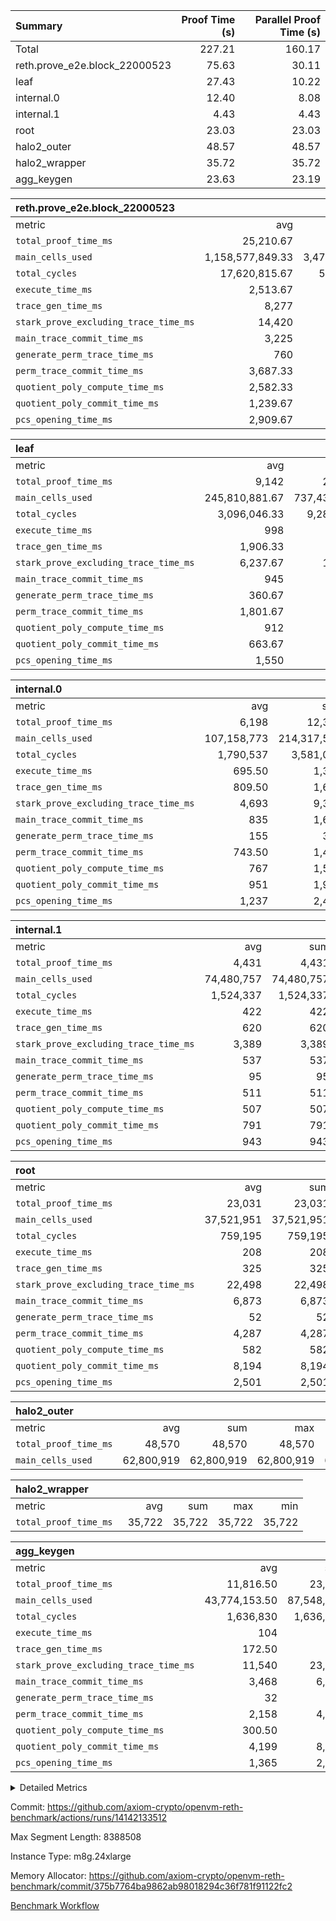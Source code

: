 | Summary | Proof Time (s) | Parallel Proof Time (s) |
|:---|---:|---:|
| Total |  227.21 |  160.17 |
| reth.prove_e2e.block_22000523 |  75.63 |  30.11 |
| leaf |  27.43 |  10.22 |
| internal.0 |  12.40 |  8.08 |
| internal.1 |  4.43 |  4.43 |
| root |  23.03 |  23.03 |
| halo2_outer |  48.57 |  48.57 |
| halo2_wrapper |  35.72 |  35.72 |
| agg_keygen |  23.63 |  23.19 |


| reth.prove_e2e.block_22000523 |||||
|:---|---:|---:|---:|---:|
|metric|avg|sum|max|min|
| `total_proof_time_ms ` |  25,210.67 |  75,632 |  30,107 |  15,864 |
| `main_cells_used     ` |  1,158,577,849.33 |  3,475,733,548 |  1,475,879,034 |  808,790,175 |
| `total_cycles        ` |  17,620,815.67 |  52,862,447 |  24,866,301 |  7,285,692 |
| `execute_time_ms     ` |  2,513.67 |  7,541 |  3,473 |  1,019 |
| `trace_gen_time_ms   ` |  8,277 |  24,831 |  10,723 |  4,595 |
| `stark_prove_excluding_trace_time_ms` |  14,420 |  43,260 |  17,099 |  10,250 |
| `main_trace_commit_time_ms` |  3,225 |  9,675 |  4,046 |  2,489 |
| `generate_perm_trace_time_ms` |  760 |  2,280 |  909 |  479 |
| `perm_trace_commit_time_ms` |  3,687.33 |  11,062 |  4,431 |  2,329 |
| `quotient_poly_compute_time_ms` |  2,582.33 |  7,747 |  3,071 |  2,108 |
| `quotient_poly_commit_time_ms` |  1,239.67 |  3,719 |  1,485 |  826 |
| `pcs_opening_time_ms ` |  2,909.67 |  8,729 |  3,489 |  2,008 |

| leaf |||||
|:---|---:|---:|---:|---:|
|metric|avg|sum|max|min|
| `total_proof_time_ms ` |  9,142 |  27,426 |  10,223 |  7,203 |
| `main_cells_used     ` |  245,810,881.67 |  737,432,645 |  278,667,916 |  192,749,364 |
| `total_cycles        ` |  3,096,046.33 |  9,288,139 |  3,458,363 |  2,560,876 |
| `execute_time_ms     ` |  998 |  2,994 |  1,106 |  825 |
| `trace_gen_time_ms   ` |  1,906.33 |  5,719 |  2,085 |  1,557 |
| `stark_prove_excluding_trace_time_ms` |  6,237.67 |  18,713 |  7,032 |  4,821 |
| `main_trace_commit_time_ms` |  945 |  2,835 |  1,056 |  751 |
| `generate_perm_trace_time_ms` |  360.67 |  1,082 |  406 |  277 |
| `perm_trace_commit_time_ms` |  1,801.67 |  5,405 |  2,057 |  1,370 |
| `quotient_poly_compute_time_ms` |  912 |  2,736 |  1,026 |  711 |
| `quotient_poly_commit_time_ms` |  663.67 |  1,991 |  743 |  518 |
| `pcs_opening_time_ms ` |  1,550 |  4,650 |  1,738 |  1,189 |

| internal.0 |||||
|:---|---:|---:|---:|---:|
|metric|avg|sum|max|min|
| `total_proof_time_ms ` |  6,198 |  12,396 |  8,082 |  4,314 |
| `main_cells_used     ` |  107,158,773 |  214,317,546 |  143,363,987 |  70,953,559 |
| `total_cycles        ` |  1,790,537 |  3,581,074 |  2,397,840 |  1,183,234 |
| `execute_time_ms     ` |  695.50 |  1,391 |  940 |  451 |
| `trace_gen_time_ms   ` |  809.50 |  1,619 |  1,080 |  539 |
| `stark_prove_excluding_trace_time_ms` |  4,693 |  9,386 |  6,062 |  3,324 |
| `main_trace_commit_time_ms` |  835 |  1,670 |  1,140 |  530 |
| `generate_perm_trace_time_ms` |  155 |  310 |  208 |  102 |
| `perm_trace_commit_time_ms` |  743.50 |  1,487 |  986 |  501 |
| `quotient_poly_compute_time_ms` |  767 |  1,534 |  1,021 |  513 |
| `quotient_poly_commit_time_ms` |  951 |  1,902 |  1,151 |  751 |
| `pcs_opening_time_ms ` |  1,237 |  2,474 |  1,551 |  923 |

| internal.1 |||||
|:---|---:|---:|---:|---:|
|metric|avg|sum|max|min|
| `total_proof_time_ms ` |  4,431 |  4,431 |  4,431 |  4,431 |
| `main_cells_used     ` |  74,480,757 |  74,480,757 |  74,480,757 |  74,480,757 |
| `total_cycles        ` |  1,524,337 |  1,524,337 |  1,524,337 |  1,524,337 |
| `execute_time_ms     ` |  422 |  422 |  422 |  422 |
| `trace_gen_time_ms   ` |  620 |  620 |  620 |  620 |
| `stark_prove_excluding_trace_time_ms` |  3,389 |  3,389 |  3,389 |  3,389 |
| `main_trace_commit_time_ms` |  537 |  537 |  537 |  537 |
| `generate_perm_trace_time_ms` |  95 |  95 |  95 |  95 |
| `perm_trace_commit_time_ms` |  511 |  511 |  511 |  511 |
| `quotient_poly_compute_time_ms` |  507 |  507 |  507 |  507 |
| `quotient_poly_commit_time_ms` |  791 |  791 |  791 |  791 |
| `pcs_opening_time_ms ` |  943 |  943 |  943 |  943 |

| root |||||
|:---|---:|---:|---:|---:|
|metric|avg|sum|max|min|
| `total_proof_time_ms ` |  23,031 |  23,031 |  23,031 |  23,031 |
| `main_cells_used     ` |  37,521,951 |  37,521,951 |  37,521,951 |  37,521,951 |
| `total_cycles        ` |  759,195 |  759,195 |  759,195 |  759,195 |
| `execute_time_ms     ` |  208 |  208 |  208 |  208 |
| `trace_gen_time_ms   ` |  325 |  325 |  325 |  325 |
| `stark_prove_excluding_trace_time_ms` |  22,498 |  22,498 |  22,498 |  22,498 |
| `main_trace_commit_time_ms` |  6,873 |  6,873 |  6,873 |  6,873 |
| `generate_perm_trace_time_ms` |  52 |  52 |  52 |  52 |
| `perm_trace_commit_time_ms` |  4,287 |  4,287 |  4,287 |  4,287 |
| `quotient_poly_compute_time_ms` |  582 |  582 |  582 |  582 |
| `quotient_poly_commit_time_ms` |  8,194 |  8,194 |  8,194 |  8,194 |
| `pcs_opening_time_ms ` |  2,501 |  2,501 |  2,501 |  2,501 |

| halo2_outer |||||
|:---|---:|---:|---:|---:|
|metric|avg|sum|max|min|
| `total_proof_time_ms ` |  48,570 |  48,570 |  48,570 |  48,570 |
| `main_cells_used     ` |  62,800,919 |  62,800,919 |  62,800,919 |  62,800,919 |

| halo2_wrapper |||||
|:---|---:|---:|---:|---:|
|metric|avg|sum|max|min|
| `total_proof_time_ms ` |  35,722 |  35,722 |  35,722 |  35,722 |

| agg_keygen |||||
|:---|---:|---:|---:|---:|
|metric|avg|sum|max|min|
| `total_proof_time_ms ` |  11,816.50 |  23,633 |  23,186 |  447 |
| `main_cells_used     ` |  43,774,153.50 |  87,548,307 |  86,882,391 |  665,916 |
| `total_cycles        ` |  1,636,830 |  1,636,830 |  1,636,830 |  1,636,830 |
| `execute_time_ms     ` |  104 |  208 |  208 |  0 |
| `trace_gen_time_ms   ` |  172.50 |  345 |  318 |  27 |
| `stark_prove_excluding_trace_time_ms` |  11,540 |  23,080 |  22,660 |  420 |
| `main_trace_commit_time_ms` |  3,468 |  6,936 |  6,885 |  51 |
| `generate_perm_trace_time_ms` |  32 |  64 |  51 |  13 |
| `perm_trace_commit_time_ms` |  2,158 |  4,316 |  4,265 |  51 |
| `quotient_poly_compute_time_ms` |  300.50 |  601 |  572 |  29 |
| `quotient_poly_commit_time_ms` |  4,199 |  8,398 |  8,337 |  61 |
| `pcs_opening_time_ms ` |  1,365 |  2,730 |  2,519 |  211 |



<details>
<summary>Detailed Metrics</summary>

| air_name | block_number | quotient_deg | interactions | constraints |
| --- | --- | --- | --- | --- |
| AccessAdapterAir<16> | 22000523 | 2 | 5 | 12 | 
| AccessAdapterAir<2> | 22000523 | 2 | 5 | 12 | 
| AccessAdapterAir<32> | 22000523 | 2 | 5 | 12 | 
| AccessAdapterAir<4> | 22000523 | 2 | 5 | 12 | 
| AccessAdapterAir<8> | 22000523 | 2 | 5 | 12 | 
| BitwiseOperationLookupAir<8> | 22000523 | 2 | 2 | 4 | 
| KeccakVmAir | 22000523 | 2 | 321 | 4,513 | 
| MemoryMerkleAir<8> | 22000523 | 2 | 4 | 39 | 
| PersistentBoundaryAir<8> | 22000523 | 2 | 3 | 7 | 
| PhantomAir | 22000523 | 2 | 3 | 5 | 
| Poseidon2PeripheryAir<BabyBearParameters>, 1> | 22000523 | 2 | 1 | 286 | 
| ProgramAir | 22000523 | 1 | 1 | 4 | 
| RangeTupleCheckerAir<2> | 22000523 | 1 | 1 | 4 | 
| Rv32HintStoreAir | 22000523 | 2 | 18 | 28 | 
| Sha256VmAir | 22000523 | 2 | 50 | 663 | 
| VariableRangeCheckerAir | 22000523 | 1 | 1 | 4 | 
| VmAirWrapper<Rv32BaseAluAdapterAir, BaseAluCoreAir<4, 8> | 22000523 | 2 | 20 | 37 | 
| VmAirWrapper<Rv32BaseAluAdapterAir, LessThanCoreAir<4, 8> | 22000523 | 2 | 18 | 40 | 
| VmAirWrapper<Rv32BaseAluAdapterAir, ShiftCoreAir<4, 8> | 22000523 | 2 | 24 | 91 | 
| VmAirWrapper<Rv32BranchAdapterAir, BranchEqualCoreAir<4> | 22000523 | 2 | 11 | 20 | 
| VmAirWrapper<Rv32BranchAdapterAir, BranchLessThanCoreAir<4, 8> | 22000523 | 2 | 13 | 35 | 
| VmAirWrapper<Rv32CondRdWriteAdapterAir, Rv32JalLuiCoreAir> | 22000523 | 2 | 10 | 18 | 
| VmAirWrapper<Rv32HeapAdapterAir<2, 32, 32>, BaseAluCoreAir<32, 8> | 22000523 | 2 | 61 | 126 | 
| VmAirWrapper<Rv32HeapAdapterAir<2, 32, 32>, LessThanCoreAir<32, 8> | 22000523 | 2 | 31 | 129 | 
| VmAirWrapper<Rv32HeapAdapterAir<2, 32, 32>, MultiplicationCoreAir<32, 8> | 22000523 | 2 | 61 | 57 | 
| VmAirWrapper<Rv32HeapAdapterAir<2, 32, 32>, ShiftCoreAir<32, 8> | 22000523 | 2 | 79 | 2,161 | 
| VmAirWrapper<Rv32HeapBranchAdapterAir<2, 32>, BranchEqualCoreAir<32> | 22000523 | 2 | 20 | 55 | 
| VmAirWrapper<Rv32HeapBranchAdapterAir<2, 32>, BranchLessThanCoreAir<32, 8> | 22000523 | 2 | 22 | 126 | 
| VmAirWrapper<Rv32IsEqualModAdapterAir<2, 1, 32, 32>, ModularIsEqualCoreAir<32, 4, 8> | 22000523 | 2 | 25 | 225 | 
| VmAirWrapper<Rv32IsEqualModAdapterAir<2, 3, 16, 48>, ModularIsEqualCoreAir<48, 4, 8> | 22000523 | 2 | 41 | 333 | 
| VmAirWrapper<Rv32JalrAdapterAir, Rv32JalrCoreAir> | 22000523 | 2 | 16 | 20 | 
| VmAirWrapper<Rv32LoadStoreAdapterAir, LoadSignExtendCoreAir<4, 8> | 22000523 | 2 | 18 | 33 | 
| VmAirWrapper<Rv32LoadStoreAdapterAir, LoadStoreCoreAir<4> | 22000523 | 2 | 17 | 40 | 
| VmAirWrapper<Rv32MultAdapterAir, DivRemCoreAir<4, 8> | 22000523 | 2 | 25 | 84 | 
| VmAirWrapper<Rv32MultAdapterAir, MulHCoreAir<4, 8> | 22000523 | 2 | 24 | 31 | 
| VmAirWrapper<Rv32MultAdapterAir, MultiplicationCoreAir<4, 8> | 22000523 | 2 | 19 | 19 | 
| VmAirWrapper<Rv32RdWriteAdapterAir, Rv32AuipcCoreAir> | 22000523 | 2 | 12 | 14 | 
| VmAirWrapper<Rv32VecHeapAdapterAir<1, 2, 2, 32, 32>, FieldExpressionCoreAir> | 22000523 | 2 | 415 | 480 | 
| VmAirWrapper<Rv32VecHeapAdapterAir<1, 6, 6, 16, 16>, FieldExpressionCoreAir> | 22000523 | 2 | 832 | 921 | 
| VmAirWrapper<Rv32VecHeapAdapterAir<2, 1, 1, 32, 32>, FieldExpressionCoreAir> | 22000523 | 2 | 158 | 190 | 
| VmAirWrapper<Rv32VecHeapAdapterAir<2, 2, 2, 32, 32>, FieldExpressionCoreAir> | 22000523 | 2 | 428 | 457 | 
| VmAirWrapper<Rv32VecHeapAdapterAir<2, 3, 3, 16, 16>, FieldExpressionCoreAir> | 22000523 | 2 | 246 | 288 | 
| VmAirWrapper<Rv32VecHeapAdapterAir<2, 6, 6, 16, 16>, FieldExpressionCoreAir> | 22000523 | 2 | 668 | 701 | 
| VmConnectorAir | 22000523 | 2 | 5 | 11 | 

| block_number | execute_time_ms |
| --- | --- |
| 22000523 | 208 | 

| group | air_name | block_number | rows | quotient_deg | prep_cols | perm_cols | main_cols | interactions | constraints | cells |
| --- | --- | --- | --- | --- | --- | --- | --- | --- | --- | --- |
| agg_keygen | AccessAdapterAir<16> | 22000523 |  | 2 |  |  |  | 5 | 12 |  | 
| agg_keygen | AccessAdapterAir<2> | 22000523 | 524,288 | 8 |  | 16 | 11 | 5 | 12 | 14,155,776 | 
| agg_keygen | AccessAdapterAir<32> | 22000523 |  | 2 |  |  |  | 5 | 12 |  | 
| agg_keygen | AccessAdapterAir<4> | 22000523 | 262,144 | 8 |  | 16 | 13 | 5 | 12 | 7,602,176 | 
| agg_keygen | AccessAdapterAir<8> | 22000523 | 8,192 | 8 |  | 16 | 17 | 5 | 12 | 270,336 | 
| agg_keygen | BitwiseOperationLookupAir<8> | 22000523 |  | 2 |  |  |  | 2 | 4 |  | 
| agg_keygen | FriReducedOpeningAir | 22000523 | 524,288 | 8 |  | 84 | 27 | 39 | 71 | 58,195,968 | 
| agg_keygen | JalRangeCheckAir | 22000523 | 65,536 | 8 |  | 28 | 12 | 9 | 14 | 2,621,440 | 
| agg_keygen | MemoryMerkleAir<8> | 22000523 |  | 2 |  |  |  | 4 | 39 |  | 
| agg_keygen | NativePoseidon2Air<BabyBearParameters>, 1> | 22000523 | 65,536 | 8 |  | 312 | 398 | 136 | 572 | 46,530,560 | 
| agg_keygen | PersistentBoundaryAir<8> | 22000523 |  | 2 |  |  |  | 3 | 7 |  | 
| agg_keygen | PhantomAir | 22000523 | 32,768 | 4 |  | 12 | 6 | 3 | 5 | 589,824 | 
| agg_keygen | Poseidon2PeripheryAir<BabyBearParameters>, 1> | 22000523 |  | 2 |  |  |  | 1 | 286 |  | 
| agg_keygen | ProgramAir | 22000523 | 131,072 | 1 |  | 8 | 10 | 1 | 4 | 2,359,296 | 
| agg_keygen | RangeTupleCheckerAir<2> | 22000523 |  | 1 |  |  |  | 1 | 4 |  | 
| agg_keygen | Rv32HintStoreAir | 22000523 |  | 2 |  |  |  | 18 | 28 |  | 
| agg_keygen | VariableRangeCheckerAir | 22000523 | 262,144 | 1 | 2 | 8 | 1 | 1 | 4 | 2,359,296 | 
| agg_keygen | VmAirWrapper<AluNativeAdapterAir, FieldArithmeticCoreAir> | 22000523 | 1,048,576 | 8 |  | 36 | 29 | 15 | 27 | 68,157,440 | 
| agg_keygen | VmAirWrapper<BranchNativeAdapterAir, BranchEqualCoreAir<1> | 22000523 | 262,144 | 8 |  | 28 | 23 | 11 | 25 | 13,369,344 | 
| agg_keygen | VmAirWrapper<NativeAdapterAir<2, 0>, PublicValuesCoreAir> | 22000523 | 64 | 8 |  | 28 | 27 | 11 | 30 | 3,520 | 
| agg_keygen | VmAirWrapper<NativeLoadStoreAdapterAir<1>, NativeLoadStoreCoreAir<1> | 22000523 | 524,288 | 8 |  | 40 | 21 | 15 | 20 | 31,981,568 | 
| agg_keygen | VmAirWrapper<NativeLoadStoreAdapterAir<4>, NativeLoadStoreCoreAir<4> | 22000523 | 131,072 | 8 |  | 40 | 27 | 15 | 20 | 8,781,824 | 
| agg_keygen | VmAirWrapper<NativeVectorizedAdapterAir<4>, FieldExtensionCoreAir> | 22000523 | 131,072 | 8 |  | 36 | 38 | 15 | 27 | 9,699,328 | 
| agg_keygen | VmAirWrapper<Rv32BaseAluAdapterAir, BaseAluCoreAir<4, 8> | 22000523 |  | 2 |  |  |  | 20 | 37 |  | 
| agg_keygen | VmAirWrapper<Rv32BaseAluAdapterAir, LessThanCoreAir<4, 8> | 22000523 |  | 2 |  |  |  | 18 | 40 |  | 
| agg_keygen | VmAirWrapper<Rv32BaseAluAdapterAir, ShiftCoreAir<4, 8> | 22000523 |  | 2 |  |  |  | 24 | 91 |  | 
| agg_keygen | VmAirWrapper<Rv32BranchAdapterAir, BranchEqualCoreAir<4> | 22000523 |  | 2 |  |  |  | 11 | 20 |  | 
| agg_keygen | VmAirWrapper<Rv32BranchAdapterAir, BranchLessThanCoreAir<4, 8> | 22000523 |  | 2 |  |  |  | 13 | 35 |  | 
| agg_keygen | VmAirWrapper<Rv32CondRdWriteAdapterAir, Rv32JalLuiCoreAir> | 22000523 |  | 2 |  |  |  | 10 | 18 |  | 
| agg_keygen | VmAirWrapper<Rv32JalrAdapterAir, Rv32JalrCoreAir> | 22000523 |  | 2 |  |  |  | 16 | 20 |  | 
| agg_keygen | VmAirWrapper<Rv32LoadStoreAdapterAir, LoadSignExtendCoreAir<4, 8> | 22000523 |  | 2 |  |  |  | 18 | 33 |  | 
| agg_keygen | VmAirWrapper<Rv32LoadStoreAdapterAir, LoadStoreCoreAir<4> | 22000523 |  | 2 |  |  |  | 17 | 40 |  | 
| agg_keygen | VmAirWrapper<Rv32MultAdapterAir, DivRemCoreAir<4, 8> | 22000523 |  | 2 |  |  |  | 25 | 84 |  | 
| agg_keygen | VmAirWrapper<Rv32MultAdapterAir, MulHCoreAir<4, 8> | 22000523 |  | 2 |  |  |  | 24 | 31 |  | 
| agg_keygen | VmAirWrapper<Rv32MultAdapterAir, MultiplicationCoreAir<4, 8> | 22000523 |  | 2 |  |  |  | 19 | 19 |  | 
| agg_keygen | VmAirWrapper<Rv32RdWriteAdapterAir, Rv32AuipcCoreAir> | 22000523 |  | 2 |  |  |  | 12 | 14 |  | 
| agg_keygen | VmConnectorAir | 22000523 | 2 | 8 | 1 | 16 | 5 | 5 | 11 | 42 | 
| agg_keygen | VolatileBoundaryAir | 22000523 | 131,072 | 8 |  | 20 | 12 | 7 | 19 | 4,194,304 | 

| group | air_name | block_number | idx | rows | prep_cols | perm_cols | main_cols | cells |
| --- | --- | --- | --- | --- | --- | --- | --- | --- |
| internal.0 | AccessAdapterAir<2> | 22000523 | 0 | 1,048,576 |  | 12 | 11 | 24,117,248 | 
| internal.0 | AccessAdapterAir<2> | 22000523 | 1 | 524,288 |  | 12 | 11 | 12,058,624 | 
| internal.0 | AccessAdapterAir<4> | 22000523 | 0 | 262,144 |  | 12 | 13 | 6,553,600 | 
| internal.0 | AccessAdapterAir<4> | 22000523 | 1 | 262,144 |  | 12 | 13 | 6,553,600 | 
| internal.0 | AccessAdapterAir<8> | 22000523 | 0 | 8,192 |  | 12 | 17 | 237,568 | 
| internal.0 | AccessAdapterAir<8> | 22000523 | 1 | 4,096 |  | 12 | 17 | 118,784 | 
| internal.0 | FriReducedOpeningAir | 22000523 | 0 | 1,048,576 |  | 44 | 27 | 74,448,896 | 
| internal.0 | FriReducedOpeningAir | 22000523 | 1 | 524,288 |  | 44 | 27 | 37,224,448 | 
| internal.0 | JalRangeCheckAir | 22000523 | 0 | 131,072 |  | 16 | 12 | 3,670,016 | 
| internal.0 | JalRangeCheckAir | 22000523 | 1 | 65,536 |  | 16 | 12 | 1,835,008 | 
| internal.0 | NativePoseidon2Air<BabyBearParameters>, 1> | 22000523 | 0 | 262,144 |  | 160 | 398 | 146,276,352 | 
| internal.0 | NativePoseidon2Air<BabyBearParameters>, 1> | 22000523 | 1 | 65,536 |  | 160 | 398 | 36,569,088 | 
| internal.0 | PhantomAir | 22000523 | 0 | 65,536 |  | 8 | 6 | 917,504 | 
| internal.0 | PhantomAir | 22000523 | 1 | 16,384 |  | 8 | 6 | 229,376 | 
| internal.0 | ProgramAir | 22000523 | 0 | 131,072 |  | 8 | 10 | 2,359,296 | 
| internal.0 | ProgramAir | 22000523 | 1 | 131,072 |  | 8 | 10 | 2,359,296 | 
| internal.0 | VariableRangeCheckerAir | 22000523 | 0 | 262,144 | 2 | 8 | 1 | 2,359,296 | 
| internal.0 | VariableRangeCheckerAir | 22000523 | 1 | 262,144 | 2 | 8 | 1 | 2,359,296 | 
| internal.0 | VmAirWrapper<AluNativeAdapterAir, FieldArithmeticCoreAir> | 22000523 | 0 | 2,097,152 |  | 20 | 29 | 102,760,448 | 
| internal.0 | VmAirWrapper<AluNativeAdapterAir, FieldArithmeticCoreAir> | 22000523 | 1 | 1,048,576 |  | 20 | 29 | 51,380,224 | 
| internal.0 | VmAirWrapper<BranchNativeAdapterAir, BranchEqualCoreAir<1> | 22000523 | 0 | 262,144 |  | 16 | 23 | 10,223,616 | 
| internal.0 | VmAirWrapper<BranchNativeAdapterAir, BranchEqualCoreAir<1> | 22000523 | 1 | 131,072 |  | 16 | 23 | 5,111,808 | 
| internal.0 | VmAirWrapper<NativeAdapterAir<2, 0>, PublicValuesCoreAir> | 22000523 | 0 | 64 |  | 16 | 23 | 2,496 | 
| internal.0 | VmAirWrapper<NativeAdapterAir<2, 0>, PublicValuesCoreAir> | 22000523 | 1 | 64 |  | 16 | 23 | 2,496 | 
| internal.0 | VmAirWrapper<NativeLoadStoreAdapterAir<1>, NativeLoadStoreCoreAir<1> | 22000523 | 0 | 524,288 |  | 24 | 21 | 23,592,960 | 
| internal.0 | VmAirWrapper<NativeLoadStoreAdapterAir<1>, NativeLoadStoreCoreAir<1> | 22000523 | 1 | 262,144 |  | 24 | 21 | 11,796,480 | 
| internal.0 | VmAirWrapper<NativeLoadStoreAdapterAir<4>, NativeLoadStoreCoreAir<4> | 22000523 | 0 | 262,144 |  | 24 | 27 | 13,369,344 | 
| internal.0 | VmAirWrapper<NativeLoadStoreAdapterAir<4>, NativeLoadStoreCoreAir<4> | 22000523 | 1 | 131,072 |  | 24 | 27 | 6,684,672 | 
| internal.0 | VmAirWrapper<NativeVectorizedAdapterAir<4>, FieldExtensionCoreAir> | 22000523 | 0 | 262,144 |  | 20 | 38 | 15,204,352 | 
| internal.0 | VmAirWrapper<NativeVectorizedAdapterAir<4>, FieldExtensionCoreAir> | 22000523 | 1 | 131,072 |  | 20 | 38 | 7,602,176 | 
| internal.0 | VmConnectorAir | 22000523 | 0 | 2 | 1 | 12 | 5 | 34 | 
| internal.0 | VmConnectorAir | 22000523 | 1 | 2 | 1 | 12 | 5 | 34 | 
| internal.0 | VolatileBoundaryAir | 22000523 | 0 | 262,144 |  | 12 | 12 | 6,291,456 | 
| internal.0 | VolatileBoundaryAir | 22000523 | 1 | 262,144 |  | 12 | 12 | 6,291,456 | 
| internal.1 | AccessAdapterAir<2> | 22000523 | 2 | 524,288 |  | 12 | 11 | 12,058,624 | 
| internal.1 | AccessAdapterAir<4> | 22000523 | 2 | 262,144 |  | 12 | 13 | 6,553,600 | 
| internal.1 | AccessAdapterAir<8> | 22000523 | 2 | 8,192 |  | 12 | 17 | 237,568 | 
| internal.1 | FriReducedOpeningAir | 22000523 | 2 | 262,144 |  | 44 | 27 | 18,612,224 | 
| internal.1 | JalRangeCheckAir | 22000523 | 2 | 65,536 |  | 16 | 12 | 1,835,008 | 
| internal.1 | NativePoseidon2Air<BabyBearParameters>, 1> | 22000523 | 2 | 65,536 |  | 160 | 398 | 36,569,088 | 
| internal.1 | PhantomAir | 22000523 | 2 | 16,384 |  | 8 | 6 | 229,376 | 
| internal.1 | ProgramAir | 22000523 | 2 | 131,072 |  | 8 | 10 | 2,359,296 | 
| internal.1 | VariableRangeCheckerAir | 22000523 | 2 | 262,144 | 2 | 8 | 1 | 2,359,296 | 
| internal.1 | VmAirWrapper<AluNativeAdapterAir, FieldArithmeticCoreAir> | 22000523 | 2 | 1,048,576 |  | 20 | 29 | 51,380,224 | 
| internal.1 | VmAirWrapper<BranchNativeAdapterAir, BranchEqualCoreAir<1> | 22000523 | 2 | 262,144 |  | 16 | 23 | 10,223,616 | 
| internal.1 | VmAirWrapper<NativeAdapterAir<2, 0>, PublicValuesCoreAir> | 22000523 | 2 | 64 |  | 16 | 23 | 2,496 | 
| internal.1 | VmAirWrapper<NativeLoadStoreAdapterAir<1>, NativeLoadStoreCoreAir<1> | 22000523 | 2 | 524,288 |  | 24 | 21 | 23,592,960 | 
| internal.1 | VmAirWrapper<NativeLoadStoreAdapterAir<4>, NativeLoadStoreCoreAir<4> | 22000523 | 2 | 131,072 |  | 24 | 27 | 6,684,672 | 
| internal.1 | VmAirWrapper<NativeVectorizedAdapterAir<4>, FieldExtensionCoreAir> | 22000523 | 2 | 131,072 |  | 20 | 38 | 7,602,176 | 
| internal.1 | VmConnectorAir | 22000523 | 2 | 2 | 1 | 12 | 5 | 34 | 
| internal.1 | VolatileBoundaryAir | 22000523 | 2 | 262,144 |  | 12 | 12 | 6,291,456 | 
| leaf | AccessAdapterAir<2> | 22000523 | 0 | 2,097,152 |  | 16 | 11 | 56,623,104 | 
| leaf | AccessAdapterAir<2> | 22000523 | 1 | 2,097,152 |  | 16 | 11 | 56,623,104 | 
| leaf | AccessAdapterAir<2> | 22000523 | 2 | 1,048,576 |  | 16 | 11 | 28,311,552 | 
| leaf | AccessAdapterAir<4> | 22000523 | 0 | 1,048,576 |  | 16 | 13 | 30,408,704 | 
| leaf | AccessAdapterAir<4> | 22000523 | 1 | 1,048,576 |  | 16 | 13 | 30,408,704 | 
| leaf | AccessAdapterAir<4> | 22000523 | 2 | 524,288 |  | 16 | 13 | 15,204,352 | 
| leaf | AccessAdapterAir<8> | 22000523 | 0 | 32,768 |  | 16 | 17 | 1,081,344 | 
| leaf | AccessAdapterAir<8> | 22000523 | 1 | 32,768 |  | 16 | 17 | 1,081,344 | 
| leaf | AccessAdapterAir<8> | 22000523 | 2 | 16,384 |  | 16 | 17 | 540,672 | 
| leaf | FriReducedOpeningAir | 22000523 | 0 | 4,194,304 |  | 84 | 27 | 465,567,744 | 
| leaf | FriReducedOpeningAir | 22000523 | 1 | 4,194,304 |  | 84 | 27 | 465,567,744 | 
| leaf | FriReducedOpeningAir | 22000523 | 2 | 2,097,152 |  | 84 | 27 | 232,783,872 | 
| leaf | JalRangeCheckAir | 22000523 | 0 | 65,536 |  | 28 | 12 | 2,621,440 | 
| leaf | JalRangeCheckAir | 22000523 | 1 | 65,536 |  | 28 | 12 | 2,621,440 | 
| leaf | JalRangeCheckAir | 22000523 | 2 | 65,536 |  | 28 | 12 | 2,621,440 | 
| leaf | NativePoseidon2Air<BabyBearParameters>, 1> | 22000523 | 0 | 262,144 |  | 312 | 398 | 186,122,240 | 
| leaf | NativePoseidon2Air<BabyBearParameters>, 1> | 22000523 | 1 | 262,144 |  | 312 | 398 | 186,122,240 | 
| leaf | NativePoseidon2Air<BabyBearParameters>, 1> | 22000523 | 2 | 262,144 |  | 312 | 398 | 186,122,240 | 
| leaf | PhantomAir | 22000523 | 0 | 32,768 |  | 12 | 6 | 589,824 | 
| leaf | PhantomAir | 22000523 | 1 | 32,768 |  | 12 | 6 | 589,824 | 
| leaf | PhantomAir | 22000523 | 2 | 32,768 |  | 12 | 6 | 589,824 | 
| leaf | ProgramAir | 22000523 | 0 | 2,097,152 |  | 8 | 10 | 37,748,736 | 
| leaf | ProgramAir | 22000523 | 1 | 2,097,152 |  | 8 | 10 | 37,748,736 | 
| leaf | ProgramAir | 22000523 | 2 | 2,097,152 |  | 8 | 10 | 37,748,736 | 
| leaf | VariableRangeCheckerAir | 22000523 | 0 | 262,144 | 2 | 8 | 1 | 2,359,296 | 
| leaf | VariableRangeCheckerAir | 22000523 | 1 | 262,144 | 2 | 8 | 1 | 2,359,296 | 
| leaf | VariableRangeCheckerAir | 22000523 | 2 | 262,144 | 2 | 8 | 1 | 2,359,296 | 
| leaf | VmAirWrapper<AluNativeAdapterAir, FieldArithmeticCoreAir> | 22000523 | 0 | 2,097,152 |  | 36 | 29 | 136,314,880 | 
| leaf | VmAirWrapper<AluNativeAdapterAir, FieldArithmeticCoreAir> | 22000523 | 1 | 2,097,152 |  | 36 | 29 | 136,314,880 | 
| leaf | VmAirWrapper<AluNativeAdapterAir, FieldArithmeticCoreAir> | 22000523 | 2 | 2,097,152 |  | 36 | 29 | 136,314,880 | 
| leaf | VmAirWrapper<BranchNativeAdapterAir, BranchEqualCoreAir<1> | 22000523 | 0 | 524,288 |  | 28 | 23 | 26,738,688 | 
| leaf | VmAirWrapper<BranchNativeAdapterAir, BranchEqualCoreAir<1> | 22000523 | 1 | 524,288 |  | 28 | 23 | 26,738,688 | 
| leaf | VmAirWrapper<BranchNativeAdapterAir, BranchEqualCoreAir<1> | 22000523 | 2 | 524,288 |  | 28 | 23 | 26,738,688 | 
| leaf | VmAirWrapper<NativeAdapterAir<2, 0>, PublicValuesCoreAir> | 22000523 | 0 | 64 |  | 28 | 27 | 3,520 | 
| leaf | VmAirWrapper<NativeAdapterAir<2, 0>, PublicValuesCoreAir> | 22000523 | 1 | 64 |  | 28 | 27 | 3,520 | 
| leaf | VmAirWrapper<NativeAdapterAir<2, 0>, PublicValuesCoreAir> | 22000523 | 2 | 64 |  | 28 | 27 | 3,520 | 
| leaf | VmAirWrapper<NativeLoadStoreAdapterAir<1>, NativeLoadStoreCoreAir<1> | 22000523 | 0 | 1,048,576 |  | 40 | 21 | 63,963,136 | 
| leaf | VmAirWrapper<NativeLoadStoreAdapterAir<1>, NativeLoadStoreCoreAir<1> | 22000523 | 1 | 1,048,576 |  | 40 | 21 | 63,963,136 | 
| leaf | VmAirWrapper<NativeLoadStoreAdapterAir<1>, NativeLoadStoreCoreAir<1> | 22000523 | 2 | 1,048,576 |  | 40 | 21 | 63,963,136 | 
| leaf | VmAirWrapper<NativeLoadStoreAdapterAir<4>, NativeLoadStoreCoreAir<4> | 22000523 | 0 | 262,144 |  | 40 | 27 | 17,563,648 | 
| leaf | VmAirWrapper<NativeLoadStoreAdapterAir<4>, NativeLoadStoreCoreAir<4> | 22000523 | 1 | 262,144 |  | 40 | 27 | 17,563,648 | 
| leaf | VmAirWrapper<NativeLoadStoreAdapterAir<4>, NativeLoadStoreCoreAir<4> | 22000523 | 2 | 131,072 |  | 40 | 27 | 8,781,824 | 
| leaf | VmAirWrapper<NativeVectorizedAdapterAir<4>, FieldExtensionCoreAir> | 22000523 | 0 | 262,144 |  | 36 | 38 | 19,398,656 | 
| leaf | VmAirWrapper<NativeVectorizedAdapterAir<4>, FieldExtensionCoreAir> | 22000523 | 1 | 524,288 |  | 36 | 38 | 38,797,312 | 
| leaf | VmAirWrapper<NativeVectorizedAdapterAir<4>, FieldExtensionCoreAir> | 22000523 | 2 | 262,144 |  | 36 | 38 | 19,398,656 | 
| leaf | VmConnectorAir | 22000523 | 0 | 2 | 1 | 16 | 5 | 42 | 
| leaf | VmConnectorAir | 22000523 | 1 | 2 | 1 | 16 | 5 | 42 | 
| leaf | VmConnectorAir | 22000523 | 2 | 2 | 1 | 16 | 5 | 42 | 
| leaf | VolatileBoundaryAir | 22000523 | 0 | 1,048,576 |  | 20 | 12 | 33,554,432 | 
| leaf | VolatileBoundaryAir | 22000523 | 1 | 1,048,576 |  | 20 | 12 | 33,554,432 | 
| leaf | VolatileBoundaryAir | 22000523 | 2 | 524,288 |  | 20 | 12 | 16,777,216 | 
| root | AccessAdapterAir<2> | 22000523 | 0 | 262,144 |  | 8 | 11 | 4,980,736 | 
| root | AccessAdapterAir<4> | 22000523 | 0 | 131,072 |  | 8 | 13 | 2,752,512 | 
| root | AccessAdapterAir<8> | 22000523 | 0 | 4,096 |  | 8 | 17 | 102,400 | 
| root | FriReducedOpeningAir | 22000523 | 0 | 131,072 |  | 24 | 27 | 6,684,672 | 
| root | JalRangeCheckAir | 22000523 | 0 | 32,768 |  | 12 | 12 | 786,432 | 
| root | NativePoseidon2Air<BabyBearParameters>, 1> | 22000523 | 0 | 32,768 |  | 84 | 398 | 15,794,176 | 
| root | PhantomAir | 22000523 | 0 | 8,192 |  | 8 | 6 | 114,688 | 
| root | ProgramAir | 22000523 | 0 | 131,072 |  | 8 | 10 | 2,359,296 | 
| root | VariableRangeCheckerAir | 22000523 | 0 | 262,144 | 2 | 8 | 1 | 2,359,296 | 
| root | VmAirWrapper<AluNativeAdapterAir, FieldArithmeticCoreAir> | 22000523 | 0 | 524,288 |  | 12 | 29 | 21,495,808 | 
| root | VmAirWrapper<BranchNativeAdapterAir, BranchEqualCoreAir<1> | 22000523 | 0 | 131,072 |  | 12 | 23 | 4,587,520 | 
| root | VmAirWrapper<NativeAdapterAir<2, 0>, PublicValuesCoreAir> | 22000523 | 0 | 64 |  | 12 | 22 | 2,176 | 
| root | VmAirWrapper<NativeLoadStoreAdapterAir<1>, NativeLoadStoreCoreAir<1> | 22000523 | 0 | 262,144 |  | 16 | 21 | 9,699,328 | 
| root | VmAirWrapper<NativeLoadStoreAdapterAir<4>, NativeLoadStoreCoreAir<4> | 22000523 | 0 | 65,536 |  | 16 | 27 | 2,818,048 | 
| root | VmAirWrapper<NativeVectorizedAdapterAir<4>, FieldExtensionCoreAir> | 22000523 | 0 | 65,536 |  | 12 | 38 | 3,276,800 | 
| root | VmConnectorAir | 22000523 | 0 | 2 | 1 | 8 | 5 | 26 | 
| root | VolatileBoundaryAir | 22000523 | 0 | 131,072 |  | 8 | 12 | 2,621,440 | 

| group | air_name | block_number | segment | rows | prep_cols | perm_cols | main_cols | cells |
| --- | --- | --- | --- | --- | --- | --- | --- | --- |
| agg_keygen | AccessAdapterAir<16> | 22000523 | 0 | 1 |  | 16 | 25 | 41 | 
| agg_keygen | AccessAdapterAir<2> | 22000523 | 0 | 1 |  | 16 | 11 | 27 | 
| agg_keygen | AccessAdapterAir<32> | 22000523 | 0 | 1 |  | 16 | 41 | 57 | 
| agg_keygen | AccessAdapterAir<4> | 22000523 | 0 | 1 |  | 16 | 13 | 29 | 
| agg_keygen | AccessAdapterAir<8> | 22000523 | 0 | 1 |  | 16 | 17 | 33 | 
| agg_keygen | BitwiseOperationLookupAir<8> | 22000523 | 0 | 65,536 | 3 | 8 | 2 | 655,360 | 
| agg_keygen | MemoryMerkleAir<8> | 22000523 | 0 | 64 |  | 16 | 32 | 3,072 | 
| agg_keygen | PersistentBoundaryAir<8> | 22000523 | 0 | 1 |  | 12 | 20 | 32 | 
| agg_keygen | PhantomAir | 22000523 | 0 | 1 |  | 12 | 6 | 18 | 
| agg_keygen | Poseidon2PeripheryAir<BabyBearParameters>, 1> | 22000523 | 0 | 32 |  | 8 | 300 | 9,856 | 
| agg_keygen | ProgramAir | 22000523 | 0 | 1 |  | 8 | 10 | 18 | 
| agg_keygen | RangeTupleCheckerAir<2> | 22000523 | 0 | 524,288 | 2 | 8 | 1 | 4,718,592 | 
| agg_keygen | Rv32HintStoreAir | 22000523 | 0 | 1 |  | 44 | 32 | 76 | 
| agg_keygen | VariableRangeCheckerAir | 22000523 | 0 | 262,144 | 2 | 8 | 1 | 2,359,296 | 
| agg_keygen | VmAirWrapper<Rv32BaseAluAdapterAir, BaseAluCoreAir<4, 8> | 22000523 | 0 | 1 |  | 52 | 36 | 88 | 
| agg_keygen | VmAirWrapper<Rv32BaseAluAdapterAir, LessThanCoreAir<4, 8> | 22000523 | 0 | 1 |  | 40 | 37 | 77 | 
| agg_keygen | VmAirWrapper<Rv32BaseAluAdapterAir, ShiftCoreAir<4, 8> | 22000523 | 0 | 1 |  | 52 | 53 | 105 | 
| agg_keygen | VmAirWrapper<Rv32BranchAdapterAir, BranchEqualCoreAir<4> | 22000523 | 0 | 1 |  | 28 | 26 | 54 | 
| agg_keygen | VmAirWrapper<Rv32BranchAdapterAir, BranchLessThanCoreAir<4, 8> | 22000523 | 0 | 1 |  | 32 | 32 | 64 | 
| agg_keygen | VmAirWrapper<Rv32CondRdWriteAdapterAir, Rv32JalLuiCoreAir> | 22000523 | 0 | 1 |  | 28 | 18 | 46 | 
| agg_keygen | VmAirWrapper<Rv32JalrAdapterAir, Rv32JalrCoreAir> | 22000523 | 0 | 1 |  | 36 | 28 | 64 | 
| agg_keygen | VmAirWrapper<Rv32LoadStoreAdapterAir, LoadSignExtendCoreAir<4, 8> | 22000523 | 0 | 1 |  | 52 | 36 | 88 | 
| agg_keygen | VmAirWrapper<Rv32LoadStoreAdapterAir, LoadStoreCoreAir<4> | 22000523 | 0 | 1 |  | 52 | 41 | 93 | 
| agg_keygen | VmAirWrapper<Rv32MultAdapterAir, DivRemCoreAir<4, 8> | 22000523 | 0 | 1 |  | 72 | 59 | 131 | 
| agg_keygen | VmAirWrapper<Rv32MultAdapterAir, MulHCoreAir<4, 8> | 22000523 | 0 | 1 |  | 72 | 39 | 111 | 
| agg_keygen | VmAirWrapper<Rv32MultAdapterAir, MultiplicationCoreAir<4, 8> | 22000523 | 0 | 1 |  | 52 | 31 | 83 | 
| agg_keygen | VmAirWrapper<Rv32RdWriteAdapterAir, Rv32AuipcCoreAir> | 22000523 | 0 | 1 |  | 28 | 20 | 48 | 
| agg_keygen | VmConnectorAir | 22000523 | 0 | 2 | 1 | 16 | 5 | 42 | 
| reth.prove_e2e.block_22000523 | AccessAdapterAir<16> | 22000523 | 0 | 65,536 |  | 16 | 25 | 2,686,976 | 
| reth.prove_e2e.block_22000523 | AccessAdapterAir<16> | 22000523 | 1 | 262,144 |  | 16 | 25 | 10,747,904 | 
| reth.prove_e2e.block_22000523 | AccessAdapterAir<16> | 22000523 | 2 | 16,384 |  | 16 | 25 | 671,744 | 
| reth.prove_e2e.block_22000523 | AccessAdapterAir<2> | 22000523 | 1 | 512 |  | 16 | 11 | 13,824 | 
| reth.prove_e2e.block_22000523 | AccessAdapterAir<2> | 22000523 | 2 | 65,536 |  | 16 | 11 | 1,769,472 | 
| reth.prove_e2e.block_22000523 | AccessAdapterAir<32> | 22000523 | 0 | 32,768 |  | 16 | 41 | 1,867,776 | 
| reth.prove_e2e.block_22000523 | AccessAdapterAir<32> | 22000523 | 1 | 131,072 |  | 16 | 41 | 7,471,104 | 
| reth.prove_e2e.block_22000523 | AccessAdapterAir<32> | 22000523 | 2 | 8,192 |  | 16 | 41 | 466,944 | 
| reth.prove_e2e.block_22000523 | AccessAdapterAir<4> | 22000523 | 0 | 64 |  | 16 | 13 | 1,856 | 
| reth.prove_e2e.block_22000523 | AccessAdapterAir<4> | 22000523 | 1 | 256 |  | 16 | 13 | 7,424 | 
| reth.prove_e2e.block_22000523 | AccessAdapterAir<4> | 22000523 | 2 | 32,768 |  | 16 | 13 | 950,272 | 
| reth.prove_e2e.block_22000523 | AccessAdapterAir<8> | 22000523 | 0 | 1,048,576 |  | 16 | 17 | 34,603,008 | 
| reth.prove_e2e.block_22000523 | AccessAdapterAir<8> | 22000523 | 1 | 2,097,152 |  | 16 | 17 | 69,206,016 | 
| reth.prove_e2e.block_22000523 | AccessAdapterAir<8> | 22000523 | 2 | 1,048,576 |  | 16 | 17 | 34,603,008 | 
| reth.prove_e2e.block_22000523 | BitwiseOperationLookupAir<8> | 22000523 | 0 | 65,536 | 3 | 8 | 2 | 655,360 | 
| reth.prove_e2e.block_22000523 | BitwiseOperationLookupAir<8> | 22000523 | 1 | 65,536 | 3 | 8 | 2 | 655,360 | 
| reth.prove_e2e.block_22000523 | BitwiseOperationLookupAir<8> | 22000523 | 2 | 65,536 | 3 | 8 | 2 | 655,360 | 
| reth.prove_e2e.block_22000523 | KeccakVmAir | 22000523 | 0 | 131,072 |  | 1,056 | 3,163 | 552,992,768 | 
| reth.prove_e2e.block_22000523 | KeccakVmAir | 22000523 | 1 | 32,768 |  | 1,056 | 3,163 | 138,248,192 | 
| reth.prove_e2e.block_22000523 | KeccakVmAir | 22000523 | 2 | 131,072 |  | 1,056 | 3,163 | 552,992,768 | 
| reth.prove_e2e.block_22000523 | MemoryMerkleAir<8> | 22000523 | 0 | 1,048,576 |  | 16 | 32 | 50,331,648 | 
| reth.prove_e2e.block_22000523 | MemoryMerkleAir<8> | 22000523 | 1 | 1,048,576 |  | 16 | 32 | 50,331,648 | 
| reth.prove_e2e.block_22000523 | MemoryMerkleAir<8> | 22000523 | 2 | 1,048,576 |  | 16 | 32 | 50,331,648 | 
| reth.prove_e2e.block_22000523 | PersistentBoundaryAir<8> | 22000523 | 0 | 1,048,576 |  | 12 | 20 | 33,554,432 | 
| reth.prove_e2e.block_22000523 | PersistentBoundaryAir<8> | 22000523 | 1 | 1,048,576 |  | 12 | 20 | 33,554,432 | 
| reth.prove_e2e.block_22000523 | PersistentBoundaryAir<8> | 22000523 | 2 | 1,048,576 |  | 12 | 20 | 33,554,432 | 
| reth.prove_e2e.block_22000523 | PhantomAir | 22000523 | 0 | 64 |  | 12 | 6 | 1,152 | 
| reth.prove_e2e.block_22000523 | PhantomAir | 22000523 | 1 | 16 |  | 12 | 6 | 288 | 
| reth.prove_e2e.block_22000523 | PhantomAir | 22000523 | 2 | 8 |  | 12 | 6 | 144 | 
| reth.prove_e2e.block_22000523 | Poseidon2PeripheryAir<BabyBearParameters>, 1> | 22000523 | 0 | 1,048,576 |  | 8 | 300 | 322,961,408 | 
| reth.prove_e2e.block_22000523 | Poseidon2PeripheryAir<BabyBearParameters>, 1> | 22000523 | 1 | 524,288 |  | 8 | 300 | 161,480,704 | 
| reth.prove_e2e.block_22000523 | Poseidon2PeripheryAir<BabyBearParameters>, 1> | 22000523 | 2 | 524,288 |  | 8 | 300 | 161,480,704 | 
| reth.prove_e2e.block_22000523 | ProgramAir | 22000523 | 0 | 524,288 |  | 8 | 10 | 9,437,184 | 
| reth.prove_e2e.block_22000523 | ProgramAir | 22000523 | 1 | 524,288 |  | 8 | 10 | 9,437,184 | 
| reth.prove_e2e.block_22000523 | ProgramAir | 22000523 | 2 | 524,288 |  | 8 | 10 | 9,437,184 | 
| reth.prove_e2e.block_22000523 | RangeTupleCheckerAir<2> | 22000523 | 0 | 2,097,152 | 2 | 8 | 1 | 18,874,368 | 
| reth.prove_e2e.block_22000523 | RangeTupleCheckerAir<2> | 22000523 | 1 | 2,097,152 | 2 | 8 | 1 | 18,874,368 | 
| reth.prove_e2e.block_22000523 | RangeTupleCheckerAir<2> | 22000523 | 2 | 2,097,152 | 2 | 8 | 1 | 18,874,368 | 
| reth.prove_e2e.block_22000523 | Rv32HintStoreAir | 22000523 | 0 | 1,048,576 |  | 44 | 32 | 79,691,776 | 
| reth.prove_e2e.block_22000523 | Rv32HintStoreAir | 22000523 | 1 | 128 |  | 44 | 32 | 9,728 | 
| reth.prove_e2e.block_22000523 | VariableRangeCheckerAir | 22000523 | 0 | 262,144 | 2 | 8 | 1 | 2,359,296 | 
| reth.prove_e2e.block_22000523 | VariableRangeCheckerAir | 22000523 | 1 | 262,144 | 2 | 8 | 1 | 2,359,296 | 
| reth.prove_e2e.block_22000523 | VariableRangeCheckerAir | 22000523 | 2 | 262,144 | 2 | 8 | 1 | 2,359,296 | 
| reth.prove_e2e.block_22000523 | VmAirWrapper<Rv32BaseAluAdapterAir, BaseAluCoreAir<4, 8> | 22000523 | 0 | 8,388,608 |  | 52 | 36 | 738,197,504 | 
| reth.prove_e2e.block_22000523 | VmAirWrapper<Rv32BaseAluAdapterAir, BaseAluCoreAir<4, 8> | 22000523 | 1 | 8,388,608 |  | 52 | 36 | 738,197,504 | 
| reth.prove_e2e.block_22000523 | VmAirWrapper<Rv32BaseAluAdapterAir, BaseAluCoreAir<4, 8> | 22000523 | 2 | 4,194,304 |  | 52 | 36 | 369,098,752 | 
| reth.prove_e2e.block_22000523 | VmAirWrapper<Rv32BaseAluAdapterAir, LessThanCoreAir<4, 8> | 22000523 | 0 | 524,288 |  | 40 | 37 | 40,370,176 | 
| reth.prove_e2e.block_22000523 | VmAirWrapper<Rv32BaseAluAdapterAir, LessThanCoreAir<4, 8> | 22000523 | 1 | 524,288 |  | 40 | 37 | 40,370,176 | 
| reth.prove_e2e.block_22000523 | VmAirWrapper<Rv32BaseAluAdapterAir, LessThanCoreAir<4, 8> | 22000523 | 2 | 262,144 |  | 40 | 37 | 20,185,088 | 
| reth.prove_e2e.block_22000523 | VmAirWrapper<Rv32BaseAluAdapterAir, ShiftCoreAir<4, 8> | 22000523 | 0 | 1,048,576 |  | 52 | 53 | 110,100,480 | 
| reth.prove_e2e.block_22000523 | VmAirWrapper<Rv32BaseAluAdapterAir, ShiftCoreAir<4, 8> | 22000523 | 1 | 2,097,152 |  | 52 | 53 | 220,200,960 | 
| reth.prove_e2e.block_22000523 | VmAirWrapper<Rv32BaseAluAdapterAir, ShiftCoreAir<4, 8> | 22000523 | 2 | 524,288 |  | 52 | 53 | 55,050,240 | 
| reth.prove_e2e.block_22000523 | VmAirWrapper<Rv32BranchAdapterAir, BranchEqualCoreAir<4> | 22000523 | 0 | 2,097,152 |  | 28 | 26 | 113,246,208 | 
| reth.prove_e2e.block_22000523 | VmAirWrapper<Rv32BranchAdapterAir, BranchEqualCoreAir<4> | 22000523 | 1 | 2,097,152 |  | 28 | 26 | 113,246,208 | 
| reth.prove_e2e.block_22000523 | VmAirWrapper<Rv32BranchAdapterAir, BranchEqualCoreAir<4> | 22000523 | 2 | 1,048,576 |  | 28 | 26 | 56,623,104 | 
| reth.prove_e2e.block_22000523 | VmAirWrapper<Rv32BranchAdapterAir, BranchLessThanCoreAir<4, 8> | 22000523 | 0 | 1,048,576 |  | 32 | 32 | 67,108,864 | 
| reth.prove_e2e.block_22000523 | VmAirWrapper<Rv32BranchAdapterAir, BranchLessThanCoreAir<4, 8> | 22000523 | 1 | 4,194,304 |  | 32 | 32 | 268,435,456 | 
| reth.prove_e2e.block_22000523 | VmAirWrapper<Rv32BranchAdapterAir, BranchLessThanCoreAir<4, 8> | 22000523 | 2 | 524,288 |  | 32 | 32 | 33,554,432 | 
| reth.prove_e2e.block_22000523 | VmAirWrapper<Rv32CondRdWriteAdapterAir, Rv32JalLuiCoreAir> | 22000523 | 0 | 524,288 |  | 28 | 18 | 24,117,248 | 
| reth.prove_e2e.block_22000523 | VmAirWrapper<Rv32CondRdWriteAdapterAir, Rv32JalLuiCoreAir> | 22000523 | 1 | 524,288 |  | 28 | 18 | 24,117,248 | 
| reth.prove_e2e.block_22000523 | VmAirWrapper<Rv32CondRdWriteAdapterAir, Rv32JalLuiCoreAir> | 22000523 | 2 | 131,072 |  | 28 | 18 | 6,029,312 | 
| reth.prove_e2e.block_22000523 | VmAirWrapper<Rv32HeapAdapterAir<2, 32, 32>, BaseAluCoreAir<32, 8> | 22000523 | 0 | 32 |  | 192 | 168 | 11,520 | 
| reth.prove_e2e.block_22000523 | VmAirWrapper<Rv32HeapAdapterAir<2, 32, 32>, BaseAluCoreAir<32, 8> | 22000523 | 1 | 16,384 |  | 192 | 168 | 5,898,240 | 
| reth.prove_e2e.block_22000523 | VmAirWrapper<Rv32HeapAdapterAir<2, 32, 32>, BaseAluCoreAir<32, 8> | 22000523 | 2 | 2,048 |  | 192 | 168 | 737,280 | 
| reth.prove_e2e.block_22000523 | VmAirWrapper<Rv32HeapAdapterAir<2, 32, 32>, LessThanCoreAir<32, 8> | 22000523 | 0 | 32 |  | 68 | 169 | 7,584 | 
| reth.prove_e2e.block_22000523 | VmAirWrapper<Rv32HeapAdapterAir<2, 32, 32>, LessThanCoreAir<32, 8> | 22000523 | 1 | 4,096 |  | 68 | 169 | 970,752 | 
| reth.prove_e2e.block_22000523 | VmAirWrapper<Rv32HeapAdapterAir<2, 32, 32>, LessThanCoreAir<32, 8> | 22000523 | 2 | 256 |  | 68 | 169 | 60,672 | 
| reth.prove_e2e.block_22000523 | VmAirWrapper<Rv32HeapAdapterAir<2, 32, 32>, MultiplicationCoreAir<32, 8> | 22000523 | 1 | 1,024 |  | 192 | 164 | 364,544 | 
| reth.prove_e2e.block_22000523 | VmAirWrapper<Rv32HeapAdapterAir<2, 32, 32>, MultiplicationCoreAir<32, 8> | 22000523 | 2 | 32 |  | 192 | 164 | 11,392 | 
| reth.prove_e2e.block_22000523 | VmAirWrapper<Rv32HeapAdapterAir<2, 32, 32>, ShiftCoreAir<32, 8> | 22000523 | 1 | 4,096 |  | 164 | 241 | 1,658,880 | 
| reth.prove_e2e.block_22000523 | VmAirWrapper<Rv32HeapAdapterAir<2, 32, 32>, ShiftCoreAir<32, 8> | 22000523 | 2 | 64 |  | 164 | 241 | 25,920 | 
| reth.prove_e2e.block_22000523 | VmAirWrapper<Rv32HeapBranchAdapterAir<2, 32>, BranchEqualCoreAir<32> | 22000523 | 0 | 4 |  | 48 | 124 | 688 | 
| reth.prove_e2e.block_22000523 | VmAirWrapper<Rv32HeapBranchAdapterAir<2, 32>, BranchEqualCoreAir<32> | 22000523 | 1 | 16,384 |  | 48 | 124 | 2,818,048 | 
| reth.prove_e2e.block_22000523 | VmAirWrapper<Rv32HeapBranchAdapterAir<2, 32>, BranchEqualCoreAir<32> | 22000523 | 2 | 1,024 |  | 48 | 124 | 176,128 | 
| reth.prove_e2e.block_22000523 | VmAirWrapper<Rv32IsEqualModAdapterAir<2, 1, 32, 32>, ModularIsEqualCoreAir<32, 4, 8> | 22000523 | 0 | 16,384 |  | 56 | 166 | 3,637,248 | 
| reth.prove_e2e.block_22000523 | VmAirWrapper<Rv32IsEqualModAdapterAir<2, 1, 32, 32>, ModularIsEqualCoreAir<32, 4, 8> | 22000523 | 1 | 8,192 |  | 56 | 166 | 1,818,624 | 
| reth.prove_e2e.block_22000523 | VmAirWrapper<Rv32JalrAdapterAir, Rv32JalrCoreAir> | 22000523 | 0 | 524,288 |  | 36 | 28 | 33,554,432 | 
| reth.prove_e2e.block_22000523 | VmAirWrapper<Rv32JalrAdapterAir, Rv32JalrCoreAir> | 22000523 | 1 | 524,288 |  | 36 | 28 | 33,554,432 | 
| reth.prove_e2e.block_22000523 | VmAirWrapper<Rv32JalrAdapterAir, Rv32JalrCoreAir> | 22000523 | 2 | 262,144 |  | 36 | 28 | 16,777,216 | 
| reth.prove_e2e.block_22000523 | VmAirWrapper<Rv32LoadStoreAdapterAir, LoadSignExtendCoreAir<4, 8> | 22000523 | 0 | 1,048,576 |  | 52 | 36 | 92,274,688 | 
| reth.prove_e2e.block_22000523 | VmAirWrapper<Rv32LoadStoreAdapterAir, LoadSignExtendCoreAir<4, 8> | 22000523 | 1 | 1,048,576 |  | 52 | 36 | 92,274,688 | 
| reth.prove_e2e.block_22000523 | VmAirWrapper<Rv32LoadStoreAdapterAir, LoadSignExtendCoreAir<4, 8> | 22000523 | 2 | 524,288 |  | 52 | 36 | 46,137,344 | 
| reth.prove_e2e.block_22000523 | VmAirWrapper<Rv32LoadStoreAdapterAir, LoadStoreCoreAir<4> | 22000523 | 0 | 8,388,608 |  | 52 | 41 | 780,140,544 | 
| reth.prove_e2e.block_22000523 | VmAirWrapper<Rv32LoadStoreAdapterAir, LoadStoreCoreAir<4> | 22000523 | 1 | 8,388,608 |  | 52 | 41 | 780,140,544 | 
| reth.prove_e2e.block_22000523 | VmAirWrapper<Rv32LoadStoreAdapterAir, LoadStoreCoreAir<4> | 22000523 | 2 | 4,194,304 |  | 52 | 41 | 390,070,272 | 
| reth.prove_e2e.block_22000523 | VmAirWrapper<Rv32MultAdapterAir, DivRemCoreAir<4, 8> | 22000523 | 1 | 512 |  | 72 | 59 | 67,072 | 
| reth.prove_e2e.block_22000523 | VmAirWrapper<Rv32MultAdapterAir, DivRemCoreAir<4, 8> | 22000523 | 2 | 128 |  | 72 | 59 | 16,768 | 
| reth.prove_e2e.block_22000523 | VmAirWrapper<Rv32MultAdapterAir, MulHCoreAir<4, 8> | 22000523 | 0 | 8,192 |  | 72 | 39 | 909,312 | 
| reth.prove_e2e.block_22000523 | VmAirWrapper<Rv32MultAdapterAir, MulHCoreAir<4, 8> | 22000523 | 1 | 131,072 |  | 72 | 39 | 14,548,992 | 
| reth.prove_e2e.block_22000523 | VmAirWrapper<Rv32MultAdapterAir, MulHCoreAir<4, 8> | 22000523 | 2 | 16,384 |  | 72 | 39 | 1,818,624 | 
| reth.prove_e2e.block_22000523 | VmAirWrapper<Rv32MultAdapterAir, MultiplicationCoreAir<4, 8> | 22000523 | 0 | 32,768 |  | 52 | 31 | 2,719,744 | 
| reth.prove_e2e.block_22000523 | VmAirWrapper<Rv32MultAdapterAir, MultiplicationCoreAir<4, 8> | 22000523 | 1 | 262,144 |  | 52 | 31 | 21,757,952 | 
| reth.prove_e2e.block_22000523 | VmAirWrapper<Rv32MultAdapterAir, MultiplicationCoreAir<4, 8> | 22000523 | 2 | 65,536 |  | 52 | 31 | 5,439,488 | 
| reth.prove_e2e.block_22000523 | VmAirWrapper<Rv32RdWriteAdapterAir, Rv32AuipcCoreAir> | 22000523 | 0 | 262,144 |  | 28 | 20 | 12,582,912 | 
| reth.prove_e2e.block_22000523 | VmAirWrapper<Rv32RdWriteAdapterAir, Rv32AuipcCoreAir> | 22000523 | 1 | 65,536 |  | 28 | 20 | 3,145,728 | 
| reth.prove_e2e.block_22000523 | VmAirWrapper<Rv32RdWriteAdapterAir, Rv32AuipcCoreAir> | 22000523 | 2 | 65,536 |  | 28 | 20 | 3,145,728 | 
| reth.prove_e2e.block_22000523 | VmAirWrapper<Rv32VecHeapAdapterAir<1, 2, 2, 32, 32>, FieldExpressionCoreAir> | 22000523 | 0 | 8,192 |  | 836 | 547 | 11,329,536 | 
| reth.prove_e2e.block_22000523 | VmAirWrapper<Rv32VecHeapAdapterAir<1, 2, 2, 32, 32>, FieldExpressionCoreAir> | 22000523 | 1 | 4,096 |  | 836 | 547 | 5,664,768 | 
| reth.prove_e2e.block_22000523 | VmAirWrapper<Rv32VecHeapAdapterAir<2, 1, 1, 32, 32>, FieldExpressionCoreAir> | 22000523 | 0 | 128 |  | 320 | 263 | 74,624 | 
| reth.prove_e2e.block_22000523 | VmAirWrapper<Rv32VecHeapAdapterAir<2, 1, 1, 32, 32>, FieldExpressionCoreAir> | 22000523 | 1 | 32 |  | 320 | 263 | 18,656 | 
| reth.prove_e2e.block_22000523 | VmAirWrapper<Rv32VecHeapAdapterAir<2, 2, 2, 32, 32>, FieldExpressionCoreAir> | 22000523 | 0 | 4,096 |  | 860 | 625 | 6,082,560 | 
| reth.prove_e2e.block_22000523 | VmAirWrapper<Rv32VecHeapAdapterAir<2, 2, 2, 32, 32>, FieldExpressionCoreAir> | 22000523 | 1 | 2,048 |  | 860 | 625 | 3,041,280 | 
| reth.prove_e2e.block_22000523 | VmConnectorAir | 22000523 | 0 | 2 | 1 | 16 | 5 | 42 | 
| reth.prove_e2e.block_22000523 | VmConnectorAir | 22000523 | 1 | 2 | 1 | 16 | 5 | 42 | 
| reth.prove_e2e.block_22000523 | VmConnectorAir | 22000523 | 2 | 2 | 1 | 16 | 5 | 42 | 

| group | block_number | trace_gen_time_ms | total_proof_time_ms | total_cycles | total_cells | stark_prove_excluding_trace_time_ms | quotient_poly_compute_time_ms | quotient_poly_commit_time_ms | perm_trace_commit_time_ms | pcs_opening_time_ms | num_segments | main_trace_commit_time_ms | main_cells_used | halo2_total_cells | halo2_keygen_time_ms | generate_perm_trace_time_ms | execute_time_ms |
| --- | --- | --- | --- | --- | --- | --- | --- | --- | --- | --- | --- | --- | --- | --- | --- | --- | --- |
| agg_keygen | 22000523 | 318 | 23,186 | 1,636,830 | 270,872,042 | 22,660 | 572 | 8,337 | 4,265 | 2,519 | 1 | 6,885 | 86,882,391 | 8,037,489 | 17,875 | 51 | 208 | 
| halo2_outer | 22000523 |  | 48,570 |  |  |  |  |  |  |  |  |  | 62,800,919 |  |  |  |  | 
| halo2_wrapper | 22000523 |  | 35,722 |  |  |  |  |  |  |  |  |  |  |  |  |  |  | 
| reth.prove_e2e.block_22000523 | 22000523 |  |  |  |  |  |  |  |  |  | 3 |  |  |  |  |  |  | 

| group | block_number | cell_tracker_span | simple_advice_cells | lookup_advice_cells | fixed_cells |
| --- | --- | --- | --- | --- | --- |
| agg_keygen | 22000523 | VerifierProgram | 482,930 | 155,510 | 158,234 | 
| agg_keygen | 22000523 | VerifierProgram;CheckTraceHeightConstraints | 4,789 | 972 | 1,738 | 
| agg_keygen | 22000523 | VerifierProgram;PoseidonCell | 29,400 |  | 8,700 | 
| agg_keygen | 22000523 | VerifierProgram;stage-c-build-rounds | 19,526 | 2,717 | 6,696 | 
| agg_keygen | 22000523 | VerifierProgram;stage-c-build-rounds;PoseidonCell | 46,550 |  | 13,775 | 
| agg_keygen | 22000523 | VerifierProgram;stage-d-verify-pcs | 1,365,246 | 211,617 | 481,258 | 
| agg_keygen | 22000523 | VerifierProgram;stage-d-verify-pcs;PoseidonCell | 3,839,150 |  | 1,136,075 | 
| agg_keygen | 22000523 | VerifierProgram;stage-d-verify-pcs;stage-d-verifier-verify | 45,125 | 5,543 | 19,412 | 
| agg_keygen | 22000523 | VerifierProgram;stage-d-verify-pcs;stage-d-verifier-verify;PoseidonCell | 68,600 |  | 20,300 | 
| agg_keygen | 22000523 | VerifierProgram;stage-d-verify-pcs;stage-d-verifier-verify;cache-generator-powers | 66,304 | 11,396 | 20,384 | 
| agg_keygen | 22000523 | VerifierProgram;stage-d-verify-pcs;stage-d-verifier-verify;compute-reduced-opening;single-reduced-opening-eval | 7,994,476 | 335,356 | 1,482,124 | 
| agg_keygen | 22000523 | VerifierProgram;stage-d-verify-pcs;stage-d-verifier-verify;pre-compute-rounds-context | 76,224 | 11,116 | 22,232 | 
| agg_keygen | 22000523 | VerifierProgram;stage-d-verify-pcs;stage-d-verifier-verify;verify-batch | 49,728 |  | 6,216 | 
| agg_keygen | 22000523 | VerifierProgram;stage-d-verify-pcs;stage-d-verifier-verify;verify-batch;PoseidonCell | 9,264,780 |  | 2,744,280 | 
| agg_keygen | 22000523 | VerifierProgram;stage-d-verify-pcs;stage-d-verifier-verify;verify-batch;verify-batch-reduce-fast;PoseidonCell | 8,263,864 | 237,048 | 2,580,396 | 
| agg_keygen | 22000523 | VerifierProgram;stage-d-verify-pcs;stage-d-verifier-verify;verify-query | 953,456 | 165,676 | 272,356 | 
| agg_keygen | 22000523 | VerifierProgram;stage-d-verify-pcs;stage-d-verifier-verify;verify-query;verify-batch-ext | 102,144 |  | 12,768 | 
| agg_keygen | 22000523 | VerifierProgram;stage-d-verify-pcs;stage-d-verifier-verify;verify-query;verify-batch-ext;PoseidonCell | 15,647,184 |  | 4,634,784 | 
| agg_keygen | 22000523 | VerifierProgram;stage-d-verify-pcs;stage-d-verifier-verify;verify-query;verify-batch-ext;verify-batch-reduce-fast;PoseidonCell | 1,550,612 | 56,000 | 476,812 | 
| agg_keygen | 22000523 | VerifierProgram;stage-e-verify-constraints | 9,770,542 | 1,967,337 | 3,013,652 | 

| group | block_number | idx | trace_gen_time_ms | total_proof_time_ms | total_cycles | total_cells | stark_prove_excluding_trace_time_ms | quotient_poly_compute_time_ms | quotient_poly_commit_time_ms | perm_trace_commit_time_ms | pcs_opening_time_ms | main_trace_commit_time_ms | main_cells_used | generate_perm_trace_time_ms | execute_time_ms |
| --- | --- | --- | --- | --- | --- | --- | --- | --- | --- | --- | --- | --- | --- | --- | --- |
| internal.0 | 22000523 | 0 | 1,080 | 8,082 | 2,397,840 | 432,384,482 | 6,062 | 1,021 | 1,151 | 986 | 1,551 | 1,140 | 143,363,987 | 208 | 940 | 
| internal.0 | 22000523 | 1 | 539 | 4,314 | 1,183,234 | 188,176,866 | 3,324 | 513 | 751 | 501 | 923 | 530 | 70,953,559 | 102 | 451 | 
| internal.1 | 22000523 | 2 | 620 | 4,431 | 1,524,337 | 186,591,714 | 3,389 | 507 | 791 | 511 | 943 | 537 | 74,480,757 | 95 | 422 | 
| leaf | 22000523 | 0 | 2,077 | 10,000 | 3,268,900 | 1,080,659,434 | 6,860 | 999 | 730 | 1,978 | 1,723 | 1,028 | 266,015,365 | 399 | 1,063 | 
| leaf | 22000523 | 1 | 2,085 | 10,223 | 3,458,363 | 1,100,058,090 | 7,032 | 1,026 | 743 | 2,057 | 1,738 | 1,056 | 278,667,916 | 406 | 1,106 | 
| leaf | 22000523 | 2 | 1,557 | 7,203 | 2,560,876 | 778,259,946 | 4,821 | 711 | 518 | 1,370 | 1,189 | 751 | 192,749,364 | 277 | 825 | 
| root | 22000523 | 0 | 325 | 23,031 | 759,195 | 80,435,354 | 22,498 | 582 | 8,194 | 4,287 | 2,501 | 6,873 | 37,521,951 | 52 | 208 | 

| group | block_number | idx | trace_height_constraint | weighted_sum | threshold |
| --- | --- | --- | --- | --- | --- |
| internal.0 | 22000523 | 0 | 0 | 10,354,820 | 2,013,265,921 | 
| internal.0 | 22000523 | 0 | 1 | 60,317,952 | 2,013,265,921 | 
| internal.0 | 22000523 | 0 | 2 | 5,177,410 | 2,013,265,921 | 
| internal.0 | 22000523 | 0 | 3 | 60,047,620 | 2,013,265,921 | 
| internal.0 | 22000523 | 0 | 4 | 524,288 | 2,013,265,921 | 
| internal.0 | 22000523 | 0 | 5 | 136,815,306 | 2,013,265,921 | 
| internal.0 | 22000523 | 1 | 0 | 4,882,564 | 2,013,265,921 | 
| internal.0 | 22000523 | 1 | 1 | 26,620,160 | 2,013,265,921 | 
| internal.0 | 22000523 | 1 | 2 | 2,441,282 | 2,013,265,921 | 
| internal.0 | 22000523 | 1 | 3 | 26,747,140 | 2,013,265,921 | 
| internal.0 | 22000523 | 1 | 4 | 131,072 | 2,013,265,921 | 
| internal.0 | 22000523 | 1 | 5 | 61,215,434 | 2,013,265,921 | 
| internal.1 | 22000523 | 2 | 0 | 5,144,708 | 2,013,265,921 | 
| internal.1 | 22000523 | 2 | 1 | 24,011,008 | 2,013,265,921 | 
| internal.1 | 22000523 | 2 | 2 | 2,572,354 | 2,013,265,921 | 
| internal.1 | 22000523 | 2 | 3 | 24,133,892 | 2,013,265,921 | 
| internal.1 | 22000523 | 2 | 4 | 131,072 | 2,013,265,921 | 
| internal.1 | 22000523 | 2 | 5 | 56,386,250 | 2,013,265,921 | 
| leaf | 22000523 | 0 | 0 | 18,022,532 | 2,013,265,921 | 
| leaf | 22000523 | 0 | 1 | 128,155,904 | 2,013,265,921 | 
| leaf | 22000523 | 0 | 2 | 9,011,266 | 2,013,265,921 | 
| leaf | 22000523 | 0 | 3 | 128,254,212 | 2,013,265,921 | 
| leaf | 22000523 | 0 | 4 | 524,288 | 2,013,265,921 | 
| leaf | 22000523 | 0 | 5 | 286,327,498 | 2,013,265,921 | 
| leaf | 22000523 | 1 | 0 | 18,546,820 | 2,013,265,921 | 
| leaf | 22000523 | 1 | 1 | 129,728,768 | 2,013,265,921 | 
| leaf | 22000523 | 1 | 2 | 9,273,410 | 2,013,265,921 | 
| leaf | 22000523 | 1 | 3 | 129,827,076 | 2,013,265,921 | 
| leaf | 22000523 | 1 | 4 | 524,288 | 2,013,265,921 | 
| leaf | 22000523 | 1 | 5 | 290,259,658 | 2,013,265,921 | 
| leaf | 22000523 | 2 | 0 | 13,566,084 | 2,013,265,921 | 
| leaf | 22000523 | 2 | 1 | 83,804,416 | 2,013,265,921 | 
| leaf | 22000523 | 2 | 2 | 6,783,042 | 2,013,265,921 | 
| leaf | 22000523 | 2 | 3 | 83,919,108 | 2,013,265,921 | 
| leaf | 22000523 | 2 | 4 | 524,288 | 2,013,265,921 | 
| leaf | 22000523 | 2 | 5 | 190,956,234 | 2,013,265,921 | 
| root | 22000523 | 0 | 0 | 2,252,928 | 2,013,265,921 | 
| root | 22000523 | 0 | 1 | 14,557,184 | 2,013,265,921 | 
| root | 22000523 | 0 | 2 | 1,126,464 | 2,013,265,921 | 
| root | 22000523 | 0 | 3 | 15,540,224 | 2,013,265,921 | 
| root | 22000523 | 0 | 4 | 262,144 | 2,013,265,921 | 
| root | 22000523 | 0 | 5 | 34,263,234 | 2,013,265,921 | 

| group | block_number | segment | trace_gen_time_ms | total_proof_time_ms | total_cycles | total_cells | stark_prove_excluding_trace_time_ms | quotient_poly_compute_time_ms | quotient_poly_commit_time_ms | perm_trace_commit_time_ms | pcs_opening_time_ms | main_trace_commit_time_ms | main_cells_used | generate_perm_trace_time_ms | execute_time_ms |
| --- | --- | --- | --- | --- | --- | --- | --- | --- | --- | --- | --- | --- | --- | --- | --- |
| agg_keygen | 22000523 | 0 | 27 | 447 |  | 7,747,601 | 420 | 29 | 61 | 51 | 211 | 51 | 665,916 | 13 | 0 | 
| reth.prove_e2e.block_22000523 | 22000523 | 0 | 9,513 | 29,661 | 20,710,454 | 3,146,561,857 | 17,099 | 3,071 | 1,408 | 4,431 | 3,232 | 4,046 | 1,475,879,034 | 892 | 3,049 | 
| reth.prove_e2e.block_22000523 | 22000523 | 1 | 10,723 | 30,107 | 24,866,301 | 2,874,727,402 | 15,911 | 2,568 | 1,485 | 4,302 | 3,489 | 3,140 | 1,191,064,339 | 909 | 3,473 | 
| reth.prove_e2e.block_22000523 | 22000523 | 2 | 4,595 | 15,864 | 7,285,692 | 1,873,105,146 | 10,250 | 2,108 | 826 | 2,329 | 2,008 | 2,489 | 808,790,175 | 479 | 1,019 | 

| group | block_number | segment | trace_height_constraint | weighted_sum | threshold |
| --- | --- | --- | --- | --- | --- |
| agg_keygen | 22000523 | 0 | 0 | 34 | 2,013,265,921 | 
| agg_keygen | 22000523 | 0 | 1 | 86 | 2,013,265,921 | 
| agg_keygen | 22000523 | 0 | 2 | 17 | 2,013,265,921 | 
| agg_keygen | 22000523 | 0 | 3 | 98 | 2,013,265,921 | 
| agg_keygen | 22000523 | 0 | 4 | 193 | 2,013,265,921 | 
| agg_keygen | 22000523 | 0 | 5 | 65 | 2,013,265,921 | 
| agg_keygen | 22000523 | 0 | 6 | 29 | 2,013,265,921 | 
| agg_keygen | 22000523 | 0 | 7 | 20 | 2,013,265,921 | 
| agg_keygen | 22000523 | 0 | 8 | 918,079 | 2,013,265,921 | 
| reth.prove_e2e.block_22000523 | 22000523 | 0 | 0 | 50,209,678 | 2,013,265,921 | 
| reth.prove_e2e.block_22000523 | 22000523 | 0 | 1 | 155,808,364 | 2,013,265,921 | 
| reth.prove_e2e.block_22000523 | 22000523 | 0 | 2 | 25,104,839 | 2,013,265,921 | 
| reth.prove_e2e.block_22000523 | 22000523 | 0 | 3 | 185,660,273 | 2,013,265,921 | 
| reth.prove_e2e.block_22000523 | 22000523 | 0 | 4 | 4,194,304 | 2,013,265,921 | 
| reth.prove_e2e.block_22000523 | 22000523 | 0 | 5 | 2,097,152 | 2,013,265,921 | 
| reth.prove_e2e.block_22000523 | 22000523 | 0 | 6 | 74,508,102 | 2,013,265,921 | 
| reth.prove_e2e.block_22000523 | 22000523 | 0 | 7 |  | 2,013,265,921 | 
| reth.prove_e2e.block_22000523 | 22000523 | 0 | 8 | 196,608 | 2,013,265,921 | 
| reth.prove_e2e.block_22000523 | 22000523 | 0 | 9 | 501,842,552 | 2,013,265,921 | 
| reth.prove_e2e.block_22000523 | 22000523 | 1 | 0 | 56,671,684 | 2,013,265,921 | 
| reth.prove_e2e.block_22000523 | 22000523 | 1 | 1 | 165,567,392 | 2,013,265,921 | 
| reth.prove_e2e.block_22000523 | 22000523 | 1 | 2 | 28,335,842 | 2,013,265,921 | 
| reth.prove_e2e.block_22000523 | 22000523 | 1 | 3 | 197,053,668 | 2,013,265,921 | 
| reth.prove_e2e.block_22000523 | 22000523 | 1 | 4 | 4,194,304 | 2,013,265,921 | 
| reth.prove_e2e.block_22000523 | 22000523 | 1 | 5 | 2,097,152 | 2,013,265,921 | 
| reth.prove_e2e.block_22000523 | 22000523 | 1 | 6 | 68,066,848 | 2,013,265,921 | 
| reth.prove_e2e.block_22000523 | 22000523 | 1 | 7 |  | 2,013,265,921 | 
| reth.prove_e2e.block_22000523 | 22000523 | 1 | 8 | 2,134,016 | 2,013,265,921 | 
| reth.prove_e2e.block_22000523 | 22000523 | 1 | 9 | 527,659,850 | 2,013,265,921 | 
| reth.prove_e2e.block_22000523 | 22000523 | 2 | 0 | 23,894,996 | 2,013,265,921 | 
| reth.prove_e2e.block_22000523 | 22000523 | 2 | 1 | 82,817,920 | 2,013,265,921 | 
| reth.prove_e2e.block_22000523 | 22000523 | 2 | 2 | 11,947,498 | 2,013,265,921 | 
| reth.prove_e2e.block_22000523 | 22000523 | 2 | 3 | 94,231,492 | 2,013,265,921 | 
| reth.prove_e2e.block_22000523 | 22000523 | 2 | 4 | 4,194,304 | 2,013,265,921 | 
| reth.prove_e2e.block_22000523 | 22000523 | 2 | 5 | 2,097,152 | 2,013,265,921 | 
| reth.prove_e2e.block_22000523 | 22000523 | 2 | 6 | 44,064,256 | 2,013,265,921 | 
| reth.prove_e2e.block_22000523 | 22000523 | 2 | 7 |  | 2,013,265,921 | 
| reth.prove_e2e.block_22000523 | 22000523 | 2 | 8 | 395,264 | 2,013,265,921 | 
| reth.prove_e2e.block_22000523 | 22000523 | 2 | 9 | 267,181,826 | 2,013,265,921 | 

| group | block_number | trace_height_constraint | weighted_sum | threshold |
| --- | --- | --- | --- | --- |
| agg_keygen | 22000523 | 0 | 5,701,764 | 2,013,265,921 | 
| agg_keygen | 22000523 | 1 | 28,467,456 | 2,013,265,921 | 
| agg_keygen | 22000523 | 2 | 2,850,882 | 2,013,265,921 | 
| agg_keygen | 22000523 | 3 | 28,197,124 | 2,013,265,921 | 
| agg_keygen | 22000523 | 4 | 262,144 | 2,013,265,921 | 
| agg_keygen | 22000523 | 5 | 65,741,514 | 2,013,265,921 | 

</details>


Commit: https://github.com/axiom-crypto/openvm-reth-benchmark/actions/runs/14142133512

Max Segment Length: 8388508

Instance Type: m8g.24xlarge

Memory Allocator: https://github.com/axiom-crypto/openvm-reth-benchmark/commit/375b7764ba9862ab98018294c36f781f91122fc2

[Benchmark Workflow]()
